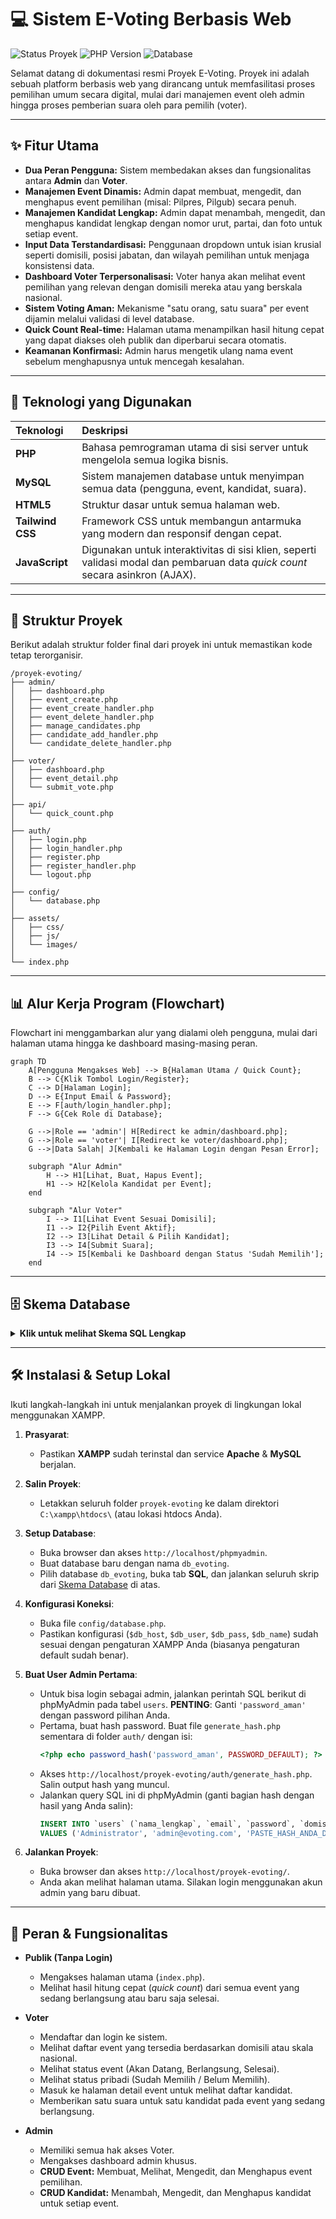 # 💻 Sistem E-Voting Berbasis Web

![Status Proyek](https://img.shields.io/badge/status-development-blue)
![PHP Version](https://img.shields.io/badge/PHP-8.1%2B-blueviolet)
![Database](https://img.shields.io/badge/Database-MySQL-orange)

Selamat datang di dokumentasi resmi Proyek E-Voting. Proyek ini adalah sebuah platform berbasis web yang dirancang untuk memfasilitasi proses pemilihan umum secara digital, mulai dari manajemen event oleh admin hingga proses pemberian suara oleh para pemilih (voter).

---
## ✨ Fitur Utama

* **Dua Peran Pengguna:** Sistem membedakan akses dan fungsionalitas antara **Admin** dan **Voter**.
* **Manajemen Event Dinamis:** Admin dapat membuat, mengedit, dan menghapus event pemilihan (misal: Pilpres, Pilgub) secara penuh.
* **Manajemen Kandidat Lengkap:** Admin dapat menambah, mengedit, dan menghapus kandidat lengkap dengan nomor urut, partai, dan foto untuk setiap event.
* **Input Data Terstandardisasi:** Penggunaan dropdown untuk isian krusial seperti domisili, posisi jabatan, dan wilayah pemilihan untuk menjaga konsistensi data.
* **Dashboard Voter Terpersonalisasi:** Voter hanya akan melihat event pemilihan yang relevan dengan domisili mereka atau yang berskala nasional.
* **Sistem Voting Aman:** Mekanisme "satu orang, satu suara" per event dijamin melalui validasi di level database.
* **Quick Count Real-time:** Halaman utama menampilkan hasil hitung cepat yang dapat diakses oleh publik dan diperbarui secara otomatis.
* **Keamanan Konfirmasi:** Admin harus mengetik ulang nama event sebelum menghapusnya untuk mencegah kesalahan.

---
## 🚀 Teknologi yang Digunakan

| Teknologi      | Deskripsi                                                                                                                  |
| :------------- | :------------------------------------------------------------------------------------------------------------------------- |
| **PHP** | Bahasa pemrograman utama di sisi server untuk mengelola semua logika bisnis.                                               |
| **MySQL** | Sistem manajemen database untuk menyimpan semua data (pengguna, event, kandidat, suara).                                   |
| **HTML5** | Struktur dasar untuk semua halaman web.                                                                                    |
| **Tailwind CSS** | Framework CSS untuk membangun antarmuka yang modern dan responsif dengan cepat.                                            |
| **JavaScript** | Digunakan untuk interaktivitas di sisi klien, seperti validasi modal dan pembaruan data *quick count* secara asinkron (AJAX). |

---
## 📂 Struktur Proyek

Berikut adalah struktur folder final dari proyek ini untuk memastikan kode tetap terorganisir.

```
/proyek-evoting/
├── admin/
│   ├── dashboard.php
│   ├── event_create.php
│   ├── event_create_handler.php
│   ├── event_delete_handler.php
│   ├── manage_candidates.php
│   ├── candidate_add_handler.php
│   └── candidate_delete_handler.php
│
├── voter/
│   ├── dashboard.php
│   ├── event_detail.php
│   └── submit_vote.php
│
├── api/
│   └── quick_count.php
│
├── auth/
│   ├── login.php
│   ├── login_handler.php
│   ├── register.php
│   ├── register_handler.php
│   └── logout.php
│
├── config/
│   └── database.php
│
├── assets/
│   ├── css/
│   ├── js/
│   └── images/
│
└── index.php
```

---
## 📊 Alur Kerja Program (Flowchart)

Flowchart ini menggambarkan alur yang dialami oleh pengguna, mulai dari halaman utama hingga ke dashboard masing-masing peran.

```mermaid
graph TD
    A[Pengguna Mengakses Web] --> B{Halaman Utama / Quick Count};
    B --> C{Klik Tombol Login/Register};
    C --> D[Halaman Login];
    D --> E{Input Email & Password};
    E --> F[auth/login_handler.php];
    F --> G{Cek Role di Database};

    G -->|Role == 'admin'| H[Redirect ke admin/dashboard.php];
    G -->|Role == 'voter'| I[Redirect ke voter/dashboard.php];
    G -->|Data Salah| J[Kembali ke Halaman Login dengan Pesan Error];

    subgraph "Alur Admin"
        H --> H1[Lihat, Buat, Hapus Event];
        H1 --> H2[Kelola Kandidat per Event];
    end

    subgraph "Alur Voter"
        I --> I1[Lihat Event Sesuai Domisili];
        I1 --> I2{Pilih Event Aktif};
        I2 --> I3[Lihat Detail & Pilih Kandidat];
        I3 --> I4[Submit Suara];
        I4 --> I5[Kembali ke Dashboard dengan Status 'Sudah Memilih'];
    end
```

---
## 🗄️ Skema Database

<details>
<summary><strong>Klik untuk melihat Skema SQL Lengkap</strong></summary>

```sql
-- Database: `db_evoting`

CREATE TABLE `users` (
  `id` INT AUTO_INCREMENT PRIMARY KEY,
  `nama_lengkap` VARCHAR(255) NOT NULL,
  `email` VARCHAR(255) NOT NULL UNIQUE,
  `password` VARCHAR(255) NOT NULL,
  `domisili` VARCHAR(100) NOT NULL,
  `role` ENUM('admin', 'voter') NOT NULL,
  `created_at` TIMESTAMP DEFAULT CURRENT_TIMESTAMP
);

CREATE TABLE `events` (
  `id` INT AUTO_INCREMENT PRIMARY KEY,
  `nama_event` VARCHAR(255) NOT NULL UNIQUE,
  `posisi_jabatan` VARCHAR(255) NOT NULL,
  `wilayah` VARCHAR(100) NOT NULL,
  `deskripsi` TEXT,
  `waktu_mulai` DATETIME NOT NULL,
  `waktu_selesai` DATETIME NOT NULL,
  `created_by` INT,
  `created_at` TIMESTAMP DEFAULT CURRENT_TIMESTAMP,
  FOREIGN KEY (`created_by`) REFERENCES `users`(`id`)
);

CREATE TABLE `candidates` (
  `id` INT AUTO_INCREMENT PRIMARY KEY,
  `event_id` INT NOT NULL,
  `nama_kandidat` VARCHAR(255) NOT NULL,
  `partai_asal` VARCHAR(100),
  `nomor_urut` INT NOT NULL,
  `foto_kandidat` VARCHAR(255),
  `visi_misi` TEXT,
  FOREIGN KEY (`event_id`) REFERENCES `events`(`id`) ON DELETE CASCADE
);

CREATE TABLE `votes` (
  `id` INT AUTO_INCREMENT PRIMARY KEY,
  `event_id` INT NOT NULL,
  `candidate_id` INT NOT NULL,
  `voter_id` INT NOT NULL,
  `voted_at` TIMESTAMP DEFAULT CURRENT_TIMESTAMP,
  UNIQUE KEY `unique_vote` (`event_id`, `voter_id`),
  FOREIGN KEY (`event_id`) REFERENCES `events`(`id`) ON DELETE CASCADE,
  FOREIGN KEY (`candidate_id`) REFERENCES `candidates`(`id`) ON DELETE CASCADE,
  FOREIGN KEY (`voter_id`) REFERENCES `users`(`id`) ON DELETE CASCADE
);
```

</details>

---
## 🛠️ Instalasi & Setup Lokal

Ikuti langkah-langkah ini untuk menjalankan proyek di lingkungan lokal menggunakan XAMPP.

1.  **Prasyarat**:
    * Pastikan **XAMPP** sudah terinstal dan service **Apache** & **MySQL** berjalan.

2.  **Salin Proyek**:
    * Letakkan seluruh folder `proyek-evoting` ke dalam direktori `C:\xampp\htdocs\` (atau lokasi htdocs Anda).

3.  **Setup Database**:
    * Buka browser dan akses `http://localhost/phpmyadmin`.
    * Buat database baru dengan nama `db_evoting`.
    * Pilih database `db_evoting`, buka tab **SQL**, dan jalankan seluruh skrip dari [Skema Database](#-skema-database) di atas.

4.  **Konfigurasi Koneksi**:
    * Buka file `config/database.php`.
    * Pastikan konfigurasi (`$db_host`, `$db_user`, `$db_pass`, `$db_name`) sudah sesuai dengan pengaturan XAMPP Anda (biasanya pengaturan default sudah benar).

5.  **Buat User Admin Pertama**:
    * Untuk bisa login sebagai admin, jalankan perintah SQL berikut di phpMyAdmin pada tabel `users`. **PENTING**: Ganti `'password_aman'` dengan password pilihan Anda.
    * Pertama, buat hash password. Buat file `generate_hash.php` sementara di folder `auth/` dengan isi:
        ```php
        <?php echo password_hash('password_aman', PASSWORD_DEFAULT); ?>
        ```
    * Akses `http://localhost/proyek-evoting/auth/generate_hash.php`. Salin output hash yang muncul.
    * Jalankan query SQL ini di phpMyAdmin (ganti bagian hash dengan hasil yang Anda salin):
        ```sql
        INSERT INTO `users` (`nama_lengkap`, `email`, `password`, `domisili`, `role`)
        VALUES ('Administrator', 'admin@evoting.com', 'PASTE_HASH_ANDA_DI_SINI', 'Nasional', 'admin');
        ```

6.  **Jalankan Proyek**:
    * Buka browser dan akses `http://localhost/proyek-evoting/`.
    * Anda akan melihat halaman utama. Silakan login menggunakan akun admin yang baru dibuat.

---
## 🔑 Peran & Fungsionalitas

* **Publik (Tanpa Login)**
    * Mengakses halaman utama (`index.php`).
    * Melihat hasil hitung cepat (*quick count*) dari semua event yang sedang berlangsung atau baru saja selesai.

* **Voter**
    * Mendaftar dan login ke sistem.
    * Melihat daftar event yang tersedia berdasarkan domisili atau skala nasional.
    * Melihat status event (Akan Datang, Berlangsung, Selesai).
    * Melihat status pribadi (Sudah Memilih / Belum Memilih).
    * Masuk ke halaman detail event untuk melihat daftar kandidat.
    * Memberikan satu suara untuk satu kandidat pada event yang sedang berlangsung.

* **Admin**
    * Memiliki semua hak akses Voter.
    * Mengakses dashboard admin khusus.
    * **CRUD Event:** Membuat, Melihat, Mengedit, dan Menghapus event pemilihan.
    * **CRUD Kandidat:** Menambah, Mengedit, dan Menghapus kandidat untuk setiap event.
